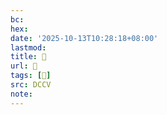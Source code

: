 ```yaml
---
bc:
hex:
date: '2025-10-13T10:28:18+08:00'
lastmod:
title: 􅤷
url: 􅤷
tags: [𥴱]
src: DCCV
note:
---
```

